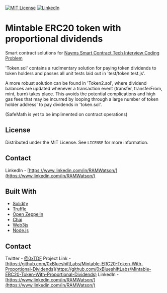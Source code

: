 [![MIT License][license-shield]][license-url]
[![LinkedIn][linkedin-shield]][linkedin-url]



# Mintable ERC20 token with proportional dividends


Smart contract solutions for [Nayms Smart Contract Tech Interview Coding Problem](https://github.com/nayms/smart-contracts-tech-interview)

'Token.sol' contains a rudimentary solution for paying token dividends to token holders and passes all unit tests laid out in 'test/token.test.js'.

A more robust solution can be found in 'Token2.sol', where dividend balances are updated whenever a transaction event (transfer, transferFrom, mint, burn) takes place. This avoids the potential complications and high gas fees that may be incurred by looping through a large number of token holder address' to pay dividends in 'token.sol'.

(SafeMath is yet to be implimented on contract operations)
  

<!-- LICENSE -->
## License

Distributed under the MIT License. See `LICENSE` for more information.



<!-- CONTACT -->
## Contact

LinkedIn - [https://www.linkedin.com/in/RAMWatson/](https://www.linkedin.com/in/RAMWatson/)


## Built With

* [Solidity](https://docs.soliditylang.org/en/v0.8.6/)
* [Truffle](https://www.trufflesuite.com/)
* [Open Zeppelin](https://openzeppelin.com/)
* [Chai](https://www.chaijs.com/)
* [Web3js](https://web3js.readthedocs.io/en/v1.3.4/)
* [Node.js](https://nodejs.org/en/)


<!-- CONTACT -->
## Contact

Twitter - [@0xTDF](https://twitter.com/0xTDF)
Project Link - [https://github.com/0xBlueshiftLabs/Mintable-ERC20-Token-With-Proportional-Dividends](https://github.com/0xBlueshiftLabs/Mintable-ERC20-Token-With-Proportional-Dividends)
LinkedIn - [https://www.linkedin.com/in/RAMWatson/](https://www.linkedin.com/in/RAMWatson/)






<!-- MARKDOWN LINKS & IMAGES -->
<!-- https://www.markdownguide.org/basic-syntax/#reference-style-links -->
[license-shield]: https://img.shields.io/github/license/othneildrew/Best-README-Template.svg?style=for-the-badge
[license-url]: https://github.com/othneildrew/Best-README-Template/blob/master/LICENSE.txt
[linkedin-shield]: https://img.shields.io/badge/-LinkedIn-black.svg?style=for-the-badge&logo=linkedin&colorB=555
[linkedin-url]: https://www.linkedin.com/in/RAMWatson/
[product-screenshot]: screenshot.jpg
